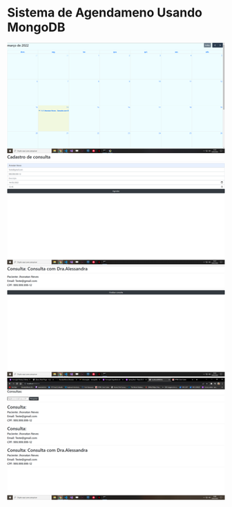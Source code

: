 # Sistema de Agendameno Usando MongoDB

<img alt="Readme" tittle="Readme" src="12.png">
<img alt="Readme" tittle="Readme" src="2.png">
<img alt="Readme" tittle="Readme" src="3.png">
<img alt="Readme" tittle="Readme" src="4.png">
